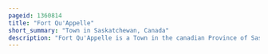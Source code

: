 ```yaml
---
pageid: 1360814
title: "Fort Qu'Appelle"
short_summary: "Town in Saskatchewan, Canada"
description: "Fort Qu'Appelle is a Town in the canadian Province of Saskatchewan located in the Qu'Appelle River valley 70 km North-East of Regina, between Echo and Mission Lakes of the Fishing Lakes. It is not to be confused with the once important Town of Qu'Appelle. It was originally established as a Trading Post for the Hudson's Bay Company in 1864. Fort Qu'Appelle, with its 1,919 Residents in 2006, is at the Junction of Highway 35, Highway 10, Highway 22, Highway 56, and Highway 215. The Hudson Bay Company Store 1897 grand Trunk Pacific Railway Station Fort Qu'Appelle Sanatorium and the Treaty 4 Governance Centre in the Shape of a Teepee are all Landmarks of this Community. Additionally, the Noel Pinay Sculpture of a Man praying commemorates a burial Ground, is a life-sized Statue in a Park Beside Segwun Avenue."
---
```

